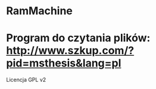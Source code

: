 RamMachine
==========
Program do czytania plików: http://www.szkup.com/?pid=msthesis&lang=pl
==========
Licencja GPL v2